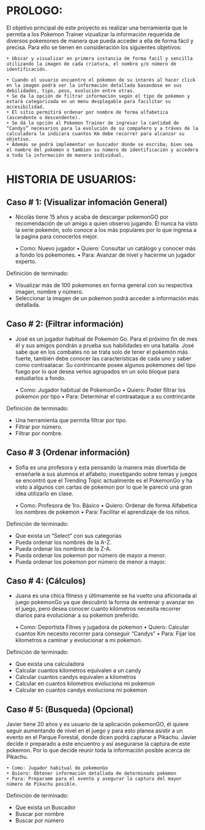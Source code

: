 # PROLOGO:

El objetivo principal de este proyecto es realizar una herramienta que le permita a los Pokemon Trainer vizualizar la información requerida de diversos pokemones de manera que pueda acceder a ella de forma fácil y precisa. Para ello se tienen en consideración los siguientes objetivos:

    • Ubicar y visualizar en primera instancia de forma facil y sencilla utilizando la imagen de cada criatura, el nombre y/o número de identificación.

    • Cuando el usuario encuentre el pokemon de su interés al hacer click en la imagen podrá ver la información detallada basandose en sus debilidades, tipo, peso, evolución entre otras. 
    • Se da la opción de filtrar información según el tipo de pokemon y estará categorizada en un menu desplegable para facilitar su accesibilidad.
    • El sitio permitirá ordenar por nombre de forma alfabetica (ascendente o descendente).
    • Se dá la opción al Pokemon Trainer de ingresar la cantidad de “Candys” necesarios para la evolución de su compañero y a tráves de la calculadora le indicara cuantos Km debe recorrer para alcanzar su objetivo.
    • Además se podrá implementar un buscador donde se escriba; bien sea el nombre del pokemon o tambien su número de identificación y accedera a toda la información de manera individual.


# HISTORIA DE USUARIOS:

## Caso # 1: (Visualizar infomación General)

- Nicolás tiene 15 años y acaba de descargar pokemonGO por recomendación de un amigo a quien observo jugando. Él nunca ha visto la serie pokemón, solo conoce a los más populares por lo que ingresa a la pagina para conocerlos mejor.

    • Como: Nuevo jugador 
    • Quiero: Consultar un catálogo y conocer más a fondo los pokemones.
    • Para: Avanzar de nivel y hacerme un jugador experto.

Definición de terminado: 

-  Visualizar más de 100 pokemones en forma general con su respectiva imagen, nombre y número.
- Seleccionar la imagen de un pokemon podrá acceder a información más detallada.

## Caso # 2: (Filtrar información)

- José es un jugador habitual de Pokemon Go. Para el próximo fin de mes él y sus amigos pondrán a prueba sus habilidades en una batalla. José sabe que en los combates no se trata solo de tener el pokemón más fuerte, también debe conocer las características de cada uno y saber como contraatacar. Su contrincante posee algunos pokemones del tipo fuego por lo que desea verlos agrupados en un solo bloque para estudiarlos a fondo.

    • Como: Jugador habitual de PokemonGo
    • Quiero: Poder filtrar los pokemon por tipo
    • Para: Determinar el contraataque a su contrincante

Definición de terminado: 

- Una herramienta que permita filtrar por tipo.
- Filtrar por número.
- Filtrar por nombre.

## Caso # 3 (Ordenar información)


- Sofia es una profesora y esta pensando la manera más divertida de enseñarle a sus alumnos el alfabeto; investigando sobre temas y juegos se encontró que el Trending Topic actualmente es el PokemonGo y ha visto a algunos con cartas de pokemon por lo que le pareció una gran idea utilizarlo en clase. 

    • Como: Profesora de 1ro. Básico
    • Quiero: Ordenar de forma Alfabetica los nombres de pokemon
    • Para: Facilitar el aprendizaje de los niños.

Definición de terminado: 

-  Que exista un “Select” con sus categorias
-  Pueda ordenar los nombres de la A-Z.
-  Pueda ordenar los nombres de la Z-A.
-  Pueda ordenar los pokemon por número de mayor a menor.
-  Pueda ordenar los pokemon por número de menor a mayor.

## Caso # 4: (Cálculos)

- Juana es una chica fitness y últimamente se ha vuelto una aficionada al juego pokemonGo ya que descubrió la forma de entrenar y avanzar en el juego, pero desea conocer cuanto kilómetros necesita recorrer diarios para evolucionar a su pokemon preferido. 

    • Como: Deportista Fitnes y jugadora de pokemon
    • Quiero: Calcular cuantos Km necesito recorrer para conseguir “Candys”
    • Para: Fijar los kilometros a caminar y evolucionar a mi pokemon.

Definición de terminado: 

- Que exista una calculadora
- Calcular cuantos kilometros equivalen a un candy
- Calcular cuantos candys equivalen a kilometros
- Calcular en cuantos kilometros evoluciona mi pokemon
- Calcular en cuantos candys evoluciona mi pokemon


## Caso # 5: (Busqueda) (Opcional)

Javier tiene 20 años y es usuario de la aplicación pokemonGO, él quiere seguir aumentando de nivel en el juego y para esto planea asistir a un evento en el Parque Forestal, donde dicen podrá capturar a Pikachu. Javier decide ir preparado a este encuentro y así asegurarse la captura de este pokemon. Por lo que decide reunir toda la información posible acerca de Pikachu.

    • Como: Jugador habitual de pokemonGo
    • Quiero: Obtener información detallada de determinado pokemon 
    • Para: Preparame para el evento y asegurar la captura del mayor número de Pikachu posible.

Definición de terminado: 

- Que exista un Buscador
- Buscar por nombre
- Buscar por número
